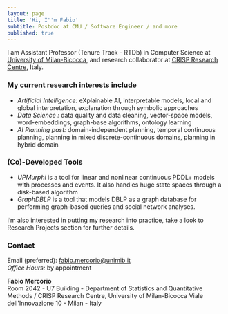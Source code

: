 ```yaml
---
layout: page
title: 'Hi, I''m Fabio'
subtitle: Postdoc at CMU / Software Engineer / and more
published: true
---
```


I am Assistant Professor (Tenure Track - RTDb) in Computer Science at [University of Milan-Bicocca](https://www.unimib.it/), and research collaborator at [CRISP Research Centre](https://www.crisp-org.it/), Italy.

### My current research interests include
- *Artificial Intelligence:* eXplainable AI, interpretable models, local and global interpretation, explanation through symbolic approaches
- *Data Science :* data quality and data cleaning, vector-space models, word-embeddings, graph-base algorithms, ontology learning 
- *AI Planning past:* domain-independent planning, temporal continuous planning, planning in mixed discrete-continuous domains, planning in hybrid domain

### (Co)-Developed Tools
- *UPMurphi* is a tool for  linear and nonlinear continuous PDDL+ models with processes and events. It also handles huge state spaces through a disk-based algorithm
- *GraphDBLP* is a tool that models DBLP as a graph database for performing graph-based queries and social network analyses.

I’m also interested in putting my research into practice, take a look to Research Projects section for further details.


### Contact
Email (preferred): [fabio.mercorio@unimib.it](mailto:fabio.mercorio@unimib.it)  
*Office Hours:* by appointment

**Fabio Mercorio**  
Room 2042 - U7 Building - Department of Statistics and Quantitative Methods / CRISP Research Centre, University of Milan-Bicocca
Viale dell'Innovazione 10 - Milan - Italy

